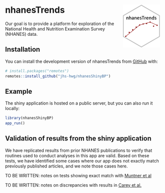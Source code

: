 
<!-- README.md is generated from README.Rmd. Please edit that file -->

# nhanesTrends <img src="man/figures/logo.png" align="right" height="139" />

<!-- badges: start -->
<!-- badges: end -->

Our goal is to provide a platform for exploration of the National Health
and Nutrition Examination Survey (NHANES) data.

## Installation

You can install the development version of nhanesTrends from
[GitHub](https://github.com/) with:

``` r
# install.packages("remotes")
remotes::install_github("jhs-hwg/nhanesShinyBP")
```

## Example

The shiny application is hosted on a public server, but you can also run
it locally:

``` r
library(nhanesShinyBP)
app_run()
```

## Validation of results from the shiny application

We have replicated results from prior NHANES publications to verify that
routines used to conduct analyses in this app are valid. Based on these
tests, we have identified some cases where our app does not exactly
match previously published articles, and we note those cases here.

TO BE WRITTEN: notes on tests showing exact match with [Muntner et
al](https://jamanetwork.com/journals/jama/fullarticle/2770254)

TO BE WRITTEN: notes on discrepancies with results in [Carey et
al.](https://www.ahajournals.org/doi/10.1161/HYPERTENSIONAHA.118.12191)
